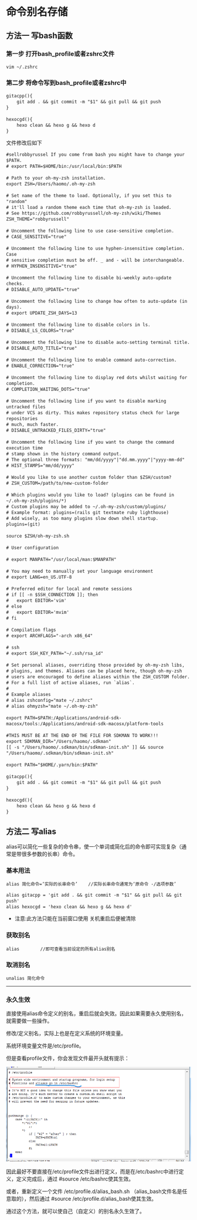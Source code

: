 # 命令别名存储

## 方法一 写bash函数

### 第一步 打开bash_profile或者zshrc文件

```
vim ~/.zshrc
```

### 第二步 将命令写到bash_profile或者zshrc中
```
gitacpp(){
    git add . && git commit -m "$1" && git pull && git push
}

hexocgd(){
    hexo clean && hexo g && hexo d
}
```

文件修改后如下

```
#sellrobbyrussel If you come from bash you might have to change your $PATH.
# export PATH=$HOME/bin:/usr/local/bin:$PATH

# Path to your oh-my-zsh installation.
export ZSH=/Users/haomo/.oh-my-zsh

# Set name of the theme to load. Optionally, if you set this to "random"
# it'll load a random theme each time that oh-my-zsh is loaded.
# See https://github.com/robbyrussell/oh-my-zsh/wiki/Themes
ZSH_THEME="robbyrussell"

# Uncomment the following line to use case-sensitive completion.
# CASE_SENSITIVE="true"

# Uncomment the following line to use hyphen-insensitive completion. Case
# sensitive completion must be off. _ and - will be interchangeable.
# HYPHEN_INSENSITIVE="true"

# Uncomment the following line to disable bi-weekly auto-update checks.
# DISABLE_AUTO_UPDATE="true"

# Uncomment the following line to change how often to auto-update (in days).
# export UPDATE_ZSH_DAYS=13

# Uncomment the following line to disable colors in ls.
# DISABLE_LS_COLORS="true"

# Uncomment the following line to disable auto-setting terminal title.
# DISABLE_AUTO_TITLE="true"

# Uncomment the following line to enable command auto-correction.
# ENABLE_CORRECTION="true"

# Uncomment the following line to display red dots whilst waiting for completion.
# COMPLETION_WAITING_DOTS="true"

# Uncomment the following line if you want to disable marking untracked files
# under VCS as dirty. This makes repository status check for large repositories
# much, much faster.
# DISABLE_UNTRACKED_FILES_DIRTY="true"

# Uncomment the following line if you want to change the command execution time
# stamp shown in the history command output.
# The optional three formats: "mm/dd/yyyy"|"dd.mm.yyyy"|"yyyy-mm-dd"
# HIST_STAMPS="mm/dd/yyyy"

# Would you like to use another custom folder than $ZSH/custom?
# ZSH_CUSTOM=/path/to/new-custom-folder

# Which plugins would you like to load? (plugins can be found in ~/.oh-my-zsh/plugins/*)
# Custom plugins may be added to ~/.oh-my-zsh/custom/plugins/
# Example format: plugins=(rails git textmate ruby lighthouse)
# Add wisely, as too many plugins slow down shell startup.
plugins=(git)

source $ZSH/oh-my-zsh.sh

# User configuration

# export MANPATH="/usr/local/man:$MANPATH"

# You may need to manually set your language environment
# export LANG=en_US.UTF-8

# Preferred editor for local and remote sessions
# if [[ -n $SSH_CONNECTION ]]; then
#   export EDITOR='vim'
# else
#   export EDITOR='mvim'
# fi

# Compilation flags
# export ARCHFLAGS="-arch x86_64"

# ssh
# export SSH_KEY_PATH="~/.ssh/rsa_id"

# Set personal aliases, overriding those provided by oh-my-zsh libs,
# plugins, and themes. Aliases can be placed here, though oh-my-zsh
# users are encouraged to define aliases within the ZSH_CUSTOM folder.
# For a full list of active aliases, run `alias`.
#
# Example aliases
# alias zshconfig="mate ~/.zshrc"
# alias ohmyzsh="mate ~/.oh-my-zsh"

export PATH=$PATH:/Applications/android-sdk-macosx/tools:/Applications/android-sdk-macosx/platform-tools

#THIS MUST BE AT THE END OF THE FILE FOR SDKMAN TO WORK!!!
export SDKMAN_DIR="/Users/haomo/.sdkman"
[[ -s "/Users/haomo/.sdkman/bin/sdkman-init.sh" ]] && source "/Users/haomo/.sdkman/bin/sdkman-init.sh"

export PATH="$HOME/.yarn/bin:$PATH"

gitacpp(){
	git add . && git commit -m "$1" && git pull && git push
}

hexocgd(){
	hexo clean && hexo g && hexo d
}
```

## 方法二 写alias

alias可以简化一些复杂的命令串，使一个单词或简化后的命令即可实现复杂（通常是带很多参数的长串）命令。

### 基本用法

```
alias 简化命令=‘实际的长串命令’    //实际长串命令通常为‘原命令 -/选项参数’
```

```
alias gitacpp = 'git add . && git commit -m "$1" && git pull && git push' 
alias hexocgd = 'hexo clean && hexo g && hexo d' 
```
- 注意:此方法只能在当前窗口使用 关机重启后便被清除

### 获取别名

```
alias        //即可查看当前设定的所有alias别名
```

### 取消别名

```
unalias 简化命令
```

------

### 永久生效

直接使用alias命令定义的别名，重启后就会失效。因此如果需要永久使用别名，就需要做一些操作。

修改/定义别名，实际上也是在定义系统的环境变量。

系统环境变量文件是/etc/profile。

但是查看profile文件，你会发现文件最开头就有提示：

![alias存储提示](/assets/commandAlias1.png)

因此最好不要直接在/etc/profile文件出进行定义，而是在/etc/bashrc中进行定义，定义完成后，通过    #source /etc/bashrc使其生效。

或者，重新定义一个文件 /etc/profile.d/alias_bash.sh （alias_bash文件名是任意取的），然后通过    #source /etc/profile.d/alias_bash使其生效。

通过这个方法，就可以使自己（自定义）的别名永久生效了。